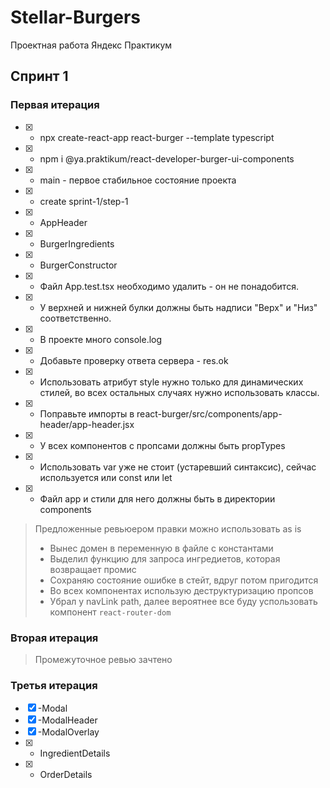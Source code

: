 # Stellar-Burgers
Проектная работа Яндекс Практикум

## Спринт 1

### Первая итерация
* [x] - npx create-react-app react-burger --template typescript
* [x] - npm i @ya.praktikum/react-developer-burger-ui-components 
* [x] - main - первое стабильное состояние проекта
* [x] - create sprint-1/step-1
* [x] - AppHeader
* [x] - BurgerIngredients
* [x] - BurgerConstructor

* [x] - Файл App.test.tsx необходимо удалить - он не понадобится.
* [x] - У верхней и нижней булки должны быть надписи "Верх" и "Низ" соответственно.
* [x] - В проекте много console.log
* [x] - Добавьте проверку ответа сервера - res.ok
* [x] - Использовать атрибут style нужно только для динамических стилей, во всех остальных случаях нужно использовать классы.
* [x] - Поправьте импорты в react-burger/src/components/app-header/app-header.jsx
* [x] - У всех компонентов с пропсами должны быть propTypes
* [x] - Использовать var уже не стоит (устаревший синтаксис), сейчас используется или const или let
* [x] - Файл app и стили для него должны быть в директории components

> Предложенные ревьюером правки можно использовать as is
>
> - Вынес домен в переменную в файле с константами
> - Выделил функцию для запроса ингредиетов, которая возвращает промис
> - Сохраняю состояние ошибке в стейт, вдруг потом пригодится
> - Во всех компонентах использую деструктуризацию пропсов
> - Убрал у  navLink path, далее вероятнее все буду успользовать компонент ```react-router-dom```

### Вторая итерация

> Промежуточное ревью зачтено

### Третья итерация
* [x] -Modal
* [x] -ModalHeader 
* [x] -ModalOverlay 
* [x] - IngredientDetails 
* [x] - OrderDetails 